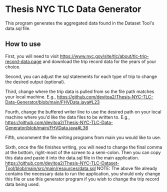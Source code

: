 # Thesis NYC TLC Data Generator
 This program generates the aggregated data found in the Dataset Tool's data.sql file.

## How to use
First, you will need to visit https://www.nyc.gov/site/tlc/about/tlc-trip-record-data.page and download the trip record data for the years of your choice.

Second, you can adjust the sql statements for each type of trip to change the desired output (optional).

Third, change where the trip data is pulled from so the file path matches your local machine. E.g., https://github.com/devitoa2/Thesis-NYC-TLC-Data-Generator/blob/main/FHVData.java#L23

Fourth, change the buffered writer line to use the desired path on your local machine where you'd like the data files to be written to. E.g., https://github.com/devitoa2/Thesis-NYC-TLC-Data-Generator/blob/main/FHVData.java#L36

Fifth, uncomment the file writing programs from main you would like to use.

Sixth, once the file finishes writing, you will need to change the final comma at the bottom, right-most of the screen to a semi-colon. Then you can copy this data and paste it into the data.sql file in the main application. https://github.com/devitoa2/Thesis-NYC-TLC-Dataset-Tool/blob/main/src/main/resources/data.sql
NOTE: The above file already contains the necessary data to run the application, you should only change this file or use this generator program if you wish to change the trip record data being used.
